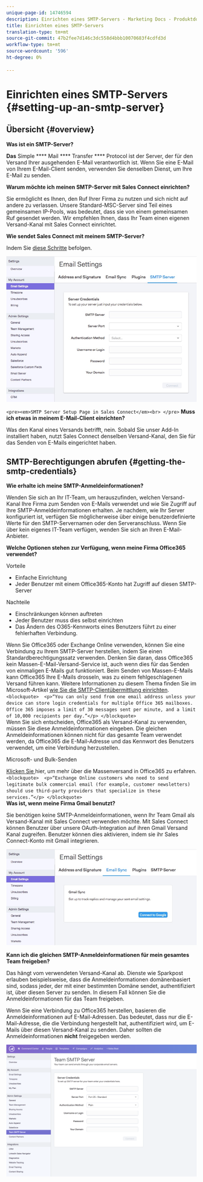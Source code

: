 ```yaml
---
unique-page-id: 14746594
description: Einrichten eines SMTP-Servers - Marketing Docs - Produktdokumentation
title: Einrichten eines SMTP-Servers
translation-type: tm+mt
source-git-commit: 47b2fee7d146c3dc558d4bbb10070683f4cdfd3d
workflow-type: tm+mt
source-wordcount: '596'
ht-degree: 0%

---
```



# Einrichten eines SMTP-Servers {#setting-up-an-smtp-server}

## Übersicht {#overview}

**Was ist ein SMTP-Server?**

**Das** Simple  **** Mail  **** Transfer  **** Protocol ist der Server, der für den Versand Ihrer ausgehenden E-Mail verantwortlich ist. Wenn Sie eine E-Mail von Ihrem E-Mail-Client senden, verwenden Sie denselben Dienst, um Ihre E-Mail zu senden.

**Warum möchte ich meinen SMTP-Server mit Sales Connect einrichten?**

Sie ermöglicht es Ihnen, den Ruf Ihrer Firma zu nutzen und sich nicht auf andere zu verlassen. Unsere Standard-MSC-Server sind Teil eines gemeinsamen IP-Pools, was bedeutet, dass sie von einem gemeinsamen Ruf gesendet werden. Wir empfehlen Ihnen, dass Ihr Team einen eigenen Versand-Kanal mit Sales Connect einrichtet.

**Wie sendet Sales Connect mit meinem SMTP-Server?**

Indem Sie [diese Schritte](http://docs.marketo.com/x/ZgPh) befolgen.

![](assets/1.png)

`<pre><em>SMTP Server Setup Page in Sales Connect</em><br> </pre>` **Muss ich etwas in meinem E-Mail-Client einrichten?**

Was den Kanal eines Versands betrifft, nein. Sobald Sie unser Add-In installiert haben, nutzt Sales Connect denselben Versand-Kanal, den Sie für das Senden von E-Mails eingerichtet haben.

## SMTP-Berechtigungen abrufen {#getting-the-smtp-credentials}

**Wie erhalte ich meine SMTP-Anmeldeinformationen?**

Wenden Sie sich an Ihr IT-Team, um herauszufinden, welchen Versand-Kanal Ihre Firma zum Senden von E-Mails verwendet und wie Sie Zugriff auf Ihre SMTP-Anmeldeinformationen erhalten. Je nachdem, wie Ihr Server konfiguriert ist, verfügen Sie möglicherweise über einige benutzerdefinierte Werte für den SMTP-Servernamen oder den Serveranschluss. Wenn Sie über kein eigenes IT-Team verfügen, wenden Sie sich an Ihren E-Mail-Anbieter.

**Welche Optionen stehen zur Verfügung, wenn meine Firma Office365 verwendet?**

Vorteile

* Einfache Einrichtung
* Jeder Benutzer mit einem Office365-Konto hat Zugriff auf diesen SMTP-Server

Nachteile

* Einschränkungen können auftreten
* Jeder Benutzer muss dies selbst einrichten
* Das Ändern des O365-Kennworts eines Benutzers führt zu einer fehlerhaften Verbindung.

Wenn Sie Office365 oder Exchange Online verwenden, können Sie eine Verbindung zu Ihrem SMTP-Server herstellen, indem Sie einen Standardberechtigungssatz verwenden. Denken Sie daran, dass Office365 kein Massen-E-Mail-Versand-Service ist, auch wenn dies für das Senden von einmaligen E-Mails gut funktioniert. Beim Senden von Massen-E-Mails kann Office365 Ihre E-Mails drosseln, was zu einem fehlgeschlagenen Versand führen kann. Weitere Informationen zu diesem Thema finden Sie im Microsoft-Artikel [wie Sie die SMTP-Clientübermittlung einrichten](http://support.office.com/en-us/article/how-to-set-up-a-multifunction-device-or-application-to-send-email-using-office-365-69f58e99-c550-4274-ad18-c805d654b4c4).
`<blockquote>  <p>“You can only send from one email address unless your device can store login credentials for multiple Office 365 mailboxes. Office 365 imposes a limit of 30 messages sent per minute, and a limit of 10,000 recipients per day.”</p> </blockquote>`\
Wenn Sie sich entscheiden, Office365 als Versand-Kanal zu verwenden, müssen Sie diese Anmeldeinformationen eingeben. Die gleichen Anmeldeinformationen können nicht für das gesamte Team verwendet werden, da Office365 die E-Mail-Adresse und das Kennwort des Benutzers verwendet, um eine Verbindung herzustellen.

Microsoft- und Bulk-Senden

[Klicken Sie ](http://technet.microsoft.com/en-us/library/exchange-online-limits.aspx#RecipientLimits) hier, um mehr über die Massenversand in Office365 zu erfahren. 
`<blockquote>  <p>“Exchange Online customers who need to send legitimate bulk commercial email (for example, customer newsletters) should use third-party providers that specialize in these services.”</p> </blockquote>`\
**Was ist, wenn meine Firma Gmail benutzt?**

Sie benötigen keine SMTP-Anmeldeinformationen, wenn Ihr Team Gmail als Versand-Kanal mit Sales Connect verwenden möchte. Mit Sales Connect können Benutzer über unsere OAuth-Integration auf ihren Gmail Versand Kanal zugreifen. Benutzer können dies aktivieren, indem sie ihr Sales Connect-Konto mit Gmail integrieren.

![](assets/2.png)

**Kann ich die gleichen SMTP-Anmeldeinformationen für mein gesamtes Team freigeben?**

Das hängt vom verwendeten Versand-Kanal ab. Dienste wie Sparkpost erlauben beispielsweise, dass die Anmeldeinformationen domänenbasiert sind, sodass jeder, der mit einer bestimmten Domäne sendet, authentifiziert ist, über diesen Server zu senden. In diesem Fall können Sie die Anmeldeinformationen für das Team freigeben.

Wenn Sie eine Verbindung zu Office365 herstellen, basieren die Anmeldeinformationen auf E-Mail-Adressen. Das bedeutet, dass nur die E-Mail-Adresse, die die Verbindung hergestellt hat, authentifiziert wird, um E-Mails über diesen Versand-Kanal zu senden. Daher sollten die Anmeldeinformationen **nicht** freigegeben werden.

![](assets/3.png)

